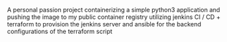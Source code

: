 A personal passion project containerizing a simple python3 application and pushing the image to my public container registry utilizing jenkins CI / CD + terraform to provision the jenkins server and ansible for the backend configurations of the terraform script

